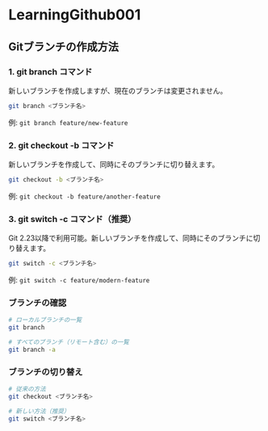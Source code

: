 # LearningGithub001

## Gitブランチの作成方法

### 1. git branch コマンド
新しいブランチを作成しますが、現在のブランチは変更されません。
```bash
git branch <ブランチ名>
```
例: `git branch feature/new-feature`

### 2. git checkout -b コマンド
新しいブランチを作成して、同時にそのブランチに切り替えます。
```bash
git checkout -b <ブランチ名>
```
例: `git checkout -b feature/another-feature`

### 3. git switch -c コマンド（推奨）
Git 2.23以降で利用可能。新しいブランチを作成して、同時にそのブランチに切り替えます。
```bash
git switch -c <ブランチ名>
```
例: `git switch -c feature/modern-feature`

### ブランチの確認
```bash
# ローカルブランチの一覧
git branch

# すべてのブランチ（リモート含む）の一覧
git branch -a
```

### ブランチの切り替え
```bash
# 従来の方法
git checkout <ブランチ名>

# 新しい方法（推奨）
git switch <ブランチ名>
```
